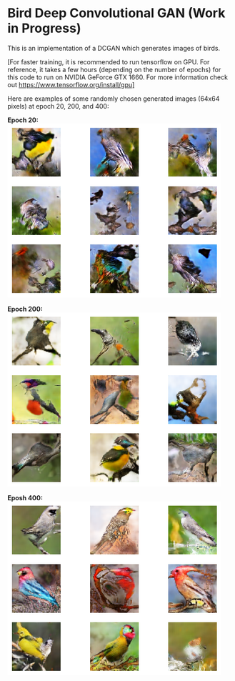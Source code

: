 # Bird Deep Convolutional GAN (Work in Progress)

This is an implementation of a DCGAN which generates images of birds.

[For faster training, it is recommended to run tensorflow on GPU. For reference, it takes a few hours (depending on the number of epochs) for this code to run on NVIDIA GeForce GTX 1660. For more information check out https://www.tensorflow.org/install/gpu]

Here are examples of some randomly chosen generated images (64x64 pixels) at epoch 20, 200, and 400:

**Epoch 20:**
![example](generated_images_epoch_20.png)

**Epoch 200:**
![example](generated_images_epoch_200.png)

**Eposh 400:**
![example](generated_images_epoch_400.png)
